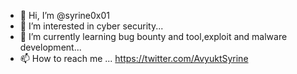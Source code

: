 - 👋 Hi, I’m @syrine0x01
- 👀 I’m interested in cyber security...
- 🌱 I’m currently learning bug bounty and tool,exploit and malware development...
- 📫 How to reach me ...
https://twitter.com/AvyuktSyrine
<!---
syrine0x01/syrine0x01 is a ✨ special ✨ repository because its `README.md` (this file) appears on your GitHub profile.
You can click the Preview link to take a look at your changes.
--->

